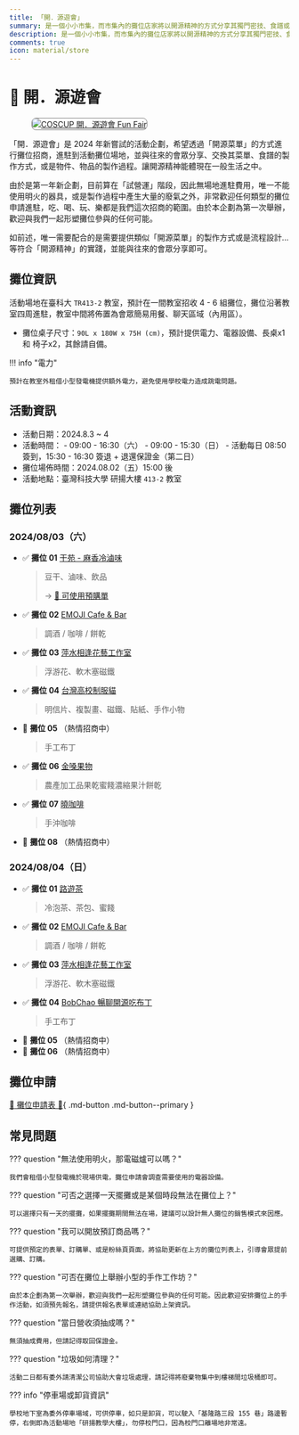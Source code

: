 ```yaml
---
title: 「開．源遊會」
summary: 是一個小小市集，而市集內的攤位店家將以開源精神的方式分享其獨門密技、食譜或製作方式。往來的會眾可以向老闆詢問與分享交換想法與感想。
description: 是一個小小市集，而市集內的攤位店家將以開源精神的方式分享其獨門密技、食譜或製作方式。往來的會眾可以向老闆詢問與分享交換想法與感想。
comments: true
icon: material/store
---
```


# :convenience_store: 開．源遊會

<figure markdown="span">
    <a href="https://volunteer.coscup.org/img/2024/fun_fair.jpg">
        <img src="https://volunteer.coscup.org/img/2024/fun_fair.jpg"
            alt="COSCUP 開．源遊會 Fun Fair" title="COSCUP 開．源遊會 Fun Fair"
            style="border-radius: 8px;border:1px solid hsl(0, 0%, 50%);">
    </a>
</figure>

「開．源遊會」是 2024 年新嘗試的活動企劃，希望透過「開源菜單」的方式進行攤位招商，進駐到活動攤位場地，並與往來的會眾分享、交換其菜單、食譜的製作方式，或是物件、物品的製作過程。讓開源精神能體現在一般生活之中。

由於是第一年新企劃，目前算在「試營運」階段，因此無場地進駐費用，唯一不能使用明火的器具，或是製作過程中產生大量的廢氣之外，非常歡迎任何類型的攤位申請進駐，吃、喝、玩、樂都是我們這次招商的範圍。由於本企劃為第一次舉辦，歡迎與我們一起形塑攤位參與的任何可能。

如前述，唯一需要配合的是需要提供類似「開源菜單」的製作方式或是流程設計…等符合「開源精神」的實踐，並能與往來的會眾分享即可。

## 攤位資訊

活動場地在臺科大 `TR413-2` 教室，預計在一間教室招收 4 - 6 組攤位，攤位沿著教室四周進駐，教室中間將佈置為會眾簡易用餐、聊天區域（內用區）。

- 攤位桌子尺寸：`90L x 180W x 75H (cm)`，預計提供電力、電器設備、長桌x1 和 椅子x2，其餘請自備。

!!! info "電力"

    預計在教室外租借小型發電機提供額外電力，避免使用學校電力造成跳電問題。

## 活動資訊

- 活動日期：2024.8.3 ~ 4
- 活動時間：
      - 09:00 - 16:30（六）
      - 09:00 - 15:30（日）
      - 活動每日 08:50 簽到，15:30 - 16:30 簽退 + 退還保證金（第二日）
- 攤位場佈時間：2024.08.02（五）15:00 後
- 活動地點：臺灣科技大學 研揚大樓 `413-2` 教室

## 攤位列表

### 2024/08/03（六）

<div class="grid cards" markdown>

- :white_check_mark: **攤位 01** [干苑 - 麻香冷滷味](https://www.facebook.com/ganyuan.ludogan)
  > 豆干、滷味、飲品
  >
  > → [:pancakes: 可使用預購單](https://docs.google.com/forms/d/e/1FAIpQLSeRURGdfmV4amlReqWy44REfTSMCUrBKsKBFq9HMvMKR9SRqg/viewform)
- :white_check_mark: **攤位 02** [EMOJI Cafe & Bar](https://www.instagram.com/emoji0701/)
  > 調酒 / 咖啡 / 餅乾
- :white_check_mark: **攤位 03** [萍水相逢花藝工作室](https://www.instagram.com/mebych)
  > 浮游花、軟木塞磁鐵
- :white_check_mark: **攤位 04** [台灣高校制服貓](https://www.facebook.com/taiwanuniformcat)
  > 明信片、複製畫、磁鐵、貼紙、手作小物
- :wave: **攤位 05** （熱情招商中）
  > 手工布丁
- :white_check_mark: **攤位 06** [金嗓果物](http://www.g-lucky.url.tw/info.html)
  > 農產加工品果乾蜜餞濃縮果汁餅乾
- :white_check_mark: **攤位 07** [曉咖啡](https://www.facebook.com/akatsukicoffee)
  > 手沖咖啡
- :wave: **攤位 08** （熱情招商中）

</div>

### 2024/08/04（日）

<div class="grid cards" markdown>

- :white_check_mark: **攤位 01** [路遊茶](https://www.facebook.com/routea0601/)
  > 冷泡茶、茶包、蜜餞
- :white_check_mark: **攤位 02** [EMOJI Cafe & Bar](https://www.instagram.com/emoji0701/)
  > 調酒 / 咖啡 / 餅乾
- :white_check_mark: **攤位 03** [萍水相逢花藝工作室](https://www.instagram.com/mebych)
  > 浮游花、軟木塞磁鐵
- :white_check_mark: **攤位 04** [BobChao 暢聊開源吃布丁](https://www.facebook.com/bobchao/posts/pfbid09NqgFcPgjN7ZxF3pu9tXftuG3ojg9LziUPC37j1r4rvRrVujZm3gLyryEt4GpG8tl)
  > 手工布丁
- :wave: **攤位 05** （熱情招商中）
- :wave: **攤位 06** （熱情招商中）

</div>

## 攤位申請

[:hand_with_index_finger_and_thumb_crossed: 攤位申請表 :wave:](https://forms.gle/s8VHtkTeYUkmPMbQ8){ .md-button .md-button--primary }

## 常見問題

??? question "無法使用明火，那電磁爐可以嗎？"

    我們會租借小型發電機於現場供電，攤位申請會調查需要使用的電器設備。

??? question "可否之選擇一天擺攤或是某個時段無法在攤位上？"

    可以選擇只有一天的擺攤，如果擺攤期間無法在場，建議可以設計無人攤位的銷售模式來因應。

??? question "我可以開放預訂商品嗎？"

    可提供預定的表單、訂購單、或是粉絲頁頁面，將協助更新在上方的攤位列表上，引導會眾提前選購、訂購。

??? question "可否在攤位上舉辦小型的手作工作坊？"

    由於本企劃為第一次舉辦，歡迎與我們一起形塑攤位參與的任何可能。因此歡迎安排攤位上的手作活動，如須預先報名，請提供報名表單或連結協助上架資訊。

??? question "當日營收須抽成嗎？"

    無須抽成費用，但請記得取回保證金。

??? question "垃圾如何清理？"

    活動二日都有委外請清潔公司協助大會垃圾處理，請記得將廢棄物集中到樓梯間垃圾桶即可。

??? info "停車場或卸貨資訊"

    學校地下室為委外停車場域，可供停車，如只是卸貨，可以駛入「基隆路三段 155 巷」路邊暫停，右側即為活動場地「研揚教學大樓」，勿停校門口，因為校門口離場地非常遠。
